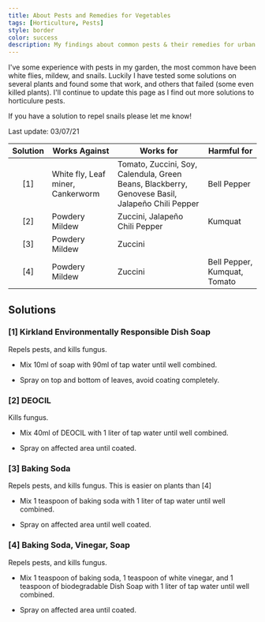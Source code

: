 ```yaml
---
title: About Pests and Remedies for Vegetables
tags: [Horticulture, Pests]
style: border
color: success
description: My findings about common pests & their remedies for urban horticulture gardens.
---
```


I've some experience with pests in my garden, the most common have been white flies, mildew, and snails. Luckily I have tested some solutions on several plants and found some that work, and others that failed (some even killed plants). I'll continue to update this page as I find out more solutions to horticulure pests.

If you have  a solution to repel snails please let me know!

Last update: 03/07/21

| Solution | Works Against | Works for | Harmful for |
|:--------:|---------------|------------|-------------|
| [1] | White fly, Leaf miner, Cankerworm | Tomato, Zuccini, Soy, Calendula, Green Beans, Blackberry, Genovese Basil, Jalapeño Chili Pepper | Bell Pepper |
| [2] | Powdery Mildew | Zuccini, Jalapeño Chili Pepper | Kumquat |
| [3] | Powdery Mildew | Zuccini | |
| [4] | Powdery Mildew | Zuccini | Bell Pepper, Kumquat, Tomato |


## Solutions

### [1] Kirkland Environmentally Responsible Dish Soap

Repels pests, and kills fungus.

- Mix 10ml of soap with 90ml of tap water until well combined.

- Spray on top and bottom of leaves, avoid coating completely.

### [2] DEOCIL

Kills fungus.

- Mix 40ml of DEOCIL with 1 liter of tap water until well combined.

- Spray on affected area until coated.

### [3] Baking Soda

Repels pests, and kills fungus. This is easier on plants than [4]

- Mix 1 teaspoon of baking soda with 1 liter of tap water until well combined.

- Spray on affected area until well coated.

### [4] Baking Soda, Vinegar, Soap

Repels pests, and kills fungus.

- Mix 1 teaspoon of baking soda, 1 teaspoon of white vinegar, and 1 teaspoon of biodegradable Dish Soap with 1 liter of tap water until well combined.

- Spray on affected area until coated.
